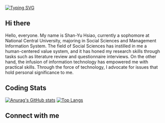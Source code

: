 [![Typing SVG](https://readme-typing-svg.demolab.com?font=Fira+Code&weight=900&duration=700&pause=700&center=true&vCenter=true&random=false&width=600&lines=Hi+There!!;This+is+ShanYu;Nice+to+meet+you)](https://git.io/typing-svg)

## Hi there
Hello, everyone. My name is Shan-Yu Hsiao, currently a sophomore at National Central University, majoring in Social Sciences and Management Information System. 
The field of Social Sciences has instilled in me a human-centered value system, and it has honed my research skills through tasks such as literature review and questionnaire interviews. 
On the other hand, the infusion of information technology has empowered me with practical skills. Through the force of technology, I advocate for issues that hold personal significance to me.



## Coding Stats
[![Anurag's GitHub stats](https://github-readme-stats.vercel.app/api?username=hsyisshy)](https://github.com/anuraghazra/github-readme-stats)
[![Top Langs](https://github-readme-stats.vercel.app/api/top-langs/?username=hsyisshy)](https://github.com/anuraghazra/github-readme-stats)

## Connect with me
